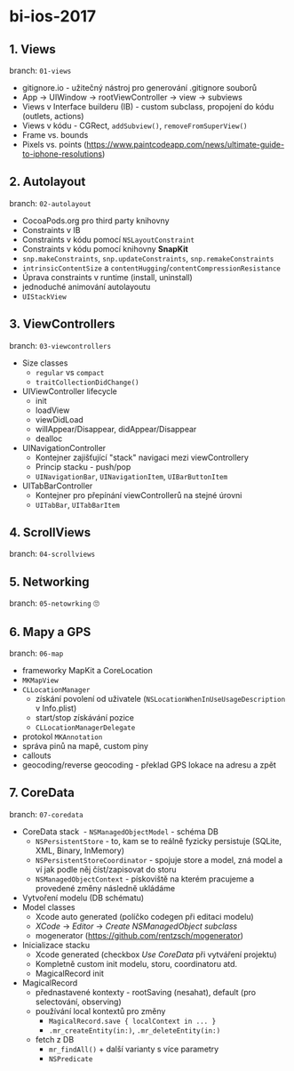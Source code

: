 # bi-ios-2017

## 1. Views
branch: `01-views`
- gitignore.io - užitečný nástroj pro generování .gitignore souborů
- App -> UIWindow -> rootViewController -> view -> subviews
- Views v Interface builderu (IB) - custom subclass, propojení do kódu (outlets, actions)
- Views v kódu - CGRect, `addSubview()`, `removeFromSuperView()`
- Frame vs. bounds
- Pixels vs. points (https://www.paintcodeapp.com/news/ultimate-guide-to-iphone-resolutions)

## 2. Autolayout
branch: `02-autolayout`
- CocoaPods.org pro third party knihovny
- Constraints v IB
- Constraints v kódu pomocí `NSLayoutConstraint`
- Constraints v kódu pomocí knihovny **SnapKit**
- `snp.makeConstraints`, `snp.updateConstraints`, `snp.remakeConstraints`
- `intrinsicContentSize` a `contentHugging`/`contentCompressionResistance`
- Úprava constraints v runtime (install, uninstall)
- jednoduché animování autolayoutu
- `UIStackView`

## 3. ViewControllers
branch: `03-viewcontrollers`
- Size classes
  - `regular` vs `compact`
  - `traitCollectionDidChange()`
- UIViewController lifecycle
  - init
  - loadView
  - viewDidLoad
  - willAppear/Disappear, didAppear/Disappear
  - dealloc
- UINavigationController
  - Kontejner zajišťující "stack" navigaci mezi viewControllery 
  - Princip stacku - push/pop
  - `UINavigationBar`, `UINavigationItem`, `UIBarButtonItem`
- UITabBarController
  - Kontejner pro přepínání viewControllerů na stejné úrovni
  - `UITabBar`, `UITabBarItem`

## 4. ScrollViews
branch: `04-scrollviews`

## 5. Networking
branch: `05-netowrking` 🙄

## 6. Mapy a GPS
branch: `06-map`
- frameworky MapKit a CoreLocation
- `MKMapView`
- `CLLocationManager`
  - získání povolení od uživatele (`NSLocationWhenInUseUsageDescription` v Info.plist)
  - start/stop získávání pozice
  - `CLLocationManagerDelegate`
- protokol `MKAnnotation`
- správa pinů na mapě, custom piny
- callouts
- geocoding/reverse geocoding - překlad GPS lokace na adresu a zpět

## 7. CoreData
branch: `07-coredata`
- CoreData stack
  - `NSManagedObjectModel` - schéma DB
  - `NSPersistentStore` - to, kam se to reálně fyzicky persistuje (SQLite, XML, Binary, InMemory)
  - `NSPersistentStoreCoordinator` - spojuje store a model, zná model a ví jak podle něj číst/zapisovat do storu
  - `NSManagedObjectContext` - pískoviště na kterém pracujeme a provedené změny následně ukládáme
- Vytvoření modelu (DB schématu)
- Model classes
  - Xcode auto generated (políčko codegen při editaci modelu)
  - *XCode* -> *Editor* -> *Create NSManagedObject subclass*
  - mogenerator (https://github.com/rentzsch/mogenerator)
- Inicializace stacku
  - Xcode generated (checkbox *Use CoreData* při vytváření projektu)
  - Kompletně custom init modelu, storu, coordinatoru atd.
  - MagicalRecord init
- MagicalRecord
  - přednastavené kontexty - rootSaving (nesahat), default (pro selectování, observing)
  - používání local kontextů pro změny
    - `MagicalRecord.save { localContext in ... }`
    - `.mr_createEntity(in:)`, `.mr_deleteEntity(in:)`
  - fetch z DB
    - `mr_findAll()` + další varianty s více parametry
    - `NSPredicate`
